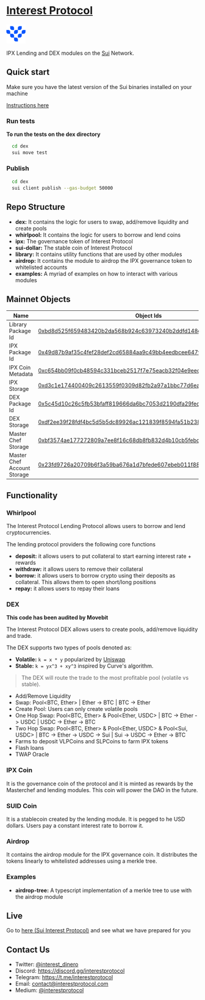 # [Interest Protocol](https://sui.interestprotocol.com/)

 <p> <img width="50px"height="50px" src="./assets/logo.png" /></p> 
 
 IPX Lending and DEX modules on the [Sui](https://sui.io/) Network.  
  
## Quick start  
  
Make sure you have the latest version of the Sui binaries installed on your machine

[Instructions here](https://docs.sui.io/devnet/build/install)

### Run tests

**To run the tests on the dex directory**

```bash
  cd dex
  sui move test
```

### Publish

```bash
  cd dex
  sui client publish --gas-budget 50000
```

## Repo Structure

- **dex:** It contains the logic for users to swap, add/remove liquidity and create pools
- **whirlpool:** It contains the logic for users to borrow and lend coins
- **ipx:** The governance token of Interest Protocol
- **sui-dollar:** The stable coin of Interest Protocol
- **library:** It contains utility functions that are used by other modules
- **airdrop:** It contains the module to airdrop the IPX governance token to whitelisted accounts
- **examples:** A myriad of examples on how to interact with various modules

## Mainnet Objects

| Name                        | Object Ids                                                                                                                                                              | Type      |
| --------------------------- | ----------------------------------------------------------------------------------------------------------------------------------------------------------------------- | --------- |
| Library Package Id          | [0xbd8d525f659483420b2da568b924c63973240b2ddfd148e3909e17c43d189764](https://suiexplorer.com/object/0xbd8d525f659483420b2da568b924c63973240b2ddfd148e3909e17c43d189764) | Immutable |
| IPX Package Id              | [0x49d87b9af35c4fef28def2cd65884aa9c49bb4eedbcee647f4dafb5c8f36ba57](https://suiexplorer.com/object/0x49d87b9af35c4fef28def2cd65884aa9c49bb4eedbcee647f4dafb5c8f36ba57) | Immutable |
| IPX Coin Metadata           | [0xc654bb09f0cb48594c331bceb2517f7e75eacb32f04e9eecb7416ddcdd179e65](https://suiexplorer.com/object/0xc654bb09f0cb48594c331bceb2517f7e75eacb32f04e9eecb7416ddcdd179e65) | Immutable |
| IPX Storage                 | [0xd3c1e174400409c2613559f0309d82fb2a97a1bbc77d6ea39aa1e11f4f6d67d1](https://suiexplorer.com/object/0xd3c1e174400409c2613559f0309d82fb2a97a1bbc77d6ea39aa1e11f4f6d67d1) | Shared    |
| DEX Package Id              | [0x5c45d10c26c5fb53bfaff819666da6bc7053d2190dfa29fec311cc666ff1f4b0](https://suiexplorer.com/object/0x5c45d10c26c5fb53bfaff819666da6bc7053d2190dfa29fec311cc666ff1f4b0) | Immutable |
| DEX Storage                 | [0xdf2ee39f28fdf4bc5d5b5dc89926ac121839f8594fa51b2383a14cb99ab25a77](https://suiexplorer.com/object/0xdf2ee39f28fdf4bc5d5b5dc89926ac121839f8594fa51b2383a14cb99ab25a77) | Shared    |
| Master Chef Storage         | [0xbf3574ae177272809a7ee8f16c68db8fb832d4b10cb5febc477f90baba5ab6dd](https://suiexplorer.com/object/0xbf3574ae177272809a7ee8f16c68db8fb832d4b10cb5febc477f90baba5ab6dd) | Shared    |
| Master Chef Account Storage | [0x23fd9726a20709b6f3a59ba676a1d7bfede607ebeb011f888bb33de4f8f44e32](https://suiexplorer.com/object/0x23fd9726a20709b6f3a59ba676a1d7bfede607ebeb011f888bb33de4f8f44e32) | Shared    |

## Functionality

### Whirlpool

The Interest Protocol Lending Protocol allows users to borrow and lend cryptocurrencies.

The lending protocol providers the following core functions

- **deposit:** it allows users to put collateral to start earning interest rate + rewards
- **withdraw:** it allows users to remove their collateral
- **borrow:** it allows users to borrow crypto using their deposits as collateral. This allows them to open short/long positions
- **repay:** it allows users to repay their loans

### DEX

**This code has been audited by Movebit**

The Interest Protocol DEX allows users to create pools, add/remove liquidity and trade.

The DEX supports two types of pools denoted as:

- **Volatile:** `k = x * y` popularized by [Uniswap](https://uniswap.org/whitepaper.pdf)
- **Stable:** `k = yx^3 + xy^3` inspired by Curve's algorithm.

> The DEX will route the trade to the most profitable pool (volatile vs
> stable).

- Add/Remove Liquidity
- Swap: Pool<BTC, Ether> | Ether -> BTC | BTC -> Ether
- Create Pool: Users can only create volatile pools
- One Hop Swap: Pool<BTC, Ether> & Pool<Ether, USDC> | BTC -> Ether -> USDC | USDC -> Ether -> BTC
- Two Hop Swap: Pool<BTC, Ether> & Pool<Ether, USDC> & Pool<Sui, USDC> | BTC -> Ether -> USDC -> Sui | Sui -> USDC -> Ether -> BTC
- Farms to deposit VLPCoins and SLPCoins to farm IPX tokens
- Flash loans
- TWAP Oracle

### IPX Coin

It is the governance coin of the protocol and it is minted as rewards by the Masterchef and lending modules. This coin will power the DAO in the future.

### SUID Coin

It is a stablecoin created by the lending module. It is pegged to he USD dollars. Users pay a constant interest rate to borrow it.

### Airdrop

It contains the airdrop module for the IPX governance coin. It distributes the tokens linearly to whitelisted addresses using a merkle tree.

### Examples

- **airdrop-tree:** A typescript implementation of a merkle tree to use with the airdrop module

## Live

Go to [here (Sui Interest Protocol)](https://sui.interestprotocol.com/) and see what we have prepared for you

## Contact Us

- Twitter: [@interest_dinero](https://twitter.com/interest_dinero)
- Discord: https://discord.gg/interestprotocol
- Telegram: https://t.me/interestprotocol
- Email: [contact@interestprotocol.com](mailto:contact@interestprotocol.com)
- Medium: [@interestprotocol](https://medium.com/@interestprotocol)
